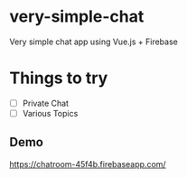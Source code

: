 # very-simple-chat
Very simple chat app using Vue.js + Firebase

# Things to try
  - [ ] Private Chat
  - [ ] Various Topics

## Demo

https://chatroom-45f4b.firebaseapp.com/
